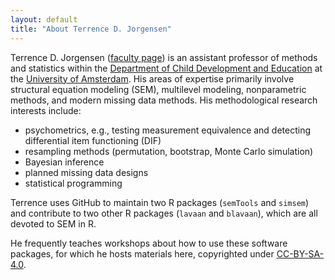 ```yaml
---
layout: default
title: "About Terrence D. Jorgensen"
---
```



Terrence D. Jorgensen ([faculty page](http://www.uva.nl/profile/t.d.jorgensen)) is an assistant professor of methods and statistics within the [Department of Child Development and Education](https://cde.uva.nl/) at the [University of Amsterdam](http://uva.nl/).  His areas of expertise primarily involve structural equation modeling (SEM), multilevel modeling, nonparametric methods, and modern missing data methods.  His methodological research interests include:

- psychometrics, e.g., testing measurement equivalence and detecting differential item functioning (DIF)
- resampling methods (permutation, bootstrap, Monte Carlo simulation)
- Bayesian inference
- planned missing data designs
- statistical programming

Terrence uses GitHub to maintain two R packages (`semTools` and `simsem`) and contribute to two other R packages (`lavaan` and `blavaan`), which are all devoted to SEM in R. 

He frequently teaches workshops about how to use these software packages, for which he hosts materials here, copyrighted under [CC-BY-SA-4.0](https://creativecommons.org/licenses/by-sa/4.0/).

